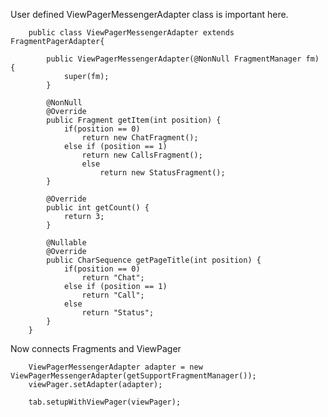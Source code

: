 User defined ViewPagerMessengerAdapter class is important here.

        public class ViewPagerMessengerAdapter extends FragmentPagerAdapter{
        
            public ViewPagerMessengerAdapter(@NonNull FragmentManager fm) {
                super(fm);
            }
        
            @NonNull
            @Override
            public Fragment getItem(int position) {
                if(position == 0)
                    return new ChatFragment();
                else if (position == 1)
                    return new CallsFragment();
                    else
                        return new StatusFragment();
            }
        
            @Override
            public int getCount() {
                return 3;
            }
        
            @Nullable
            @Override
            public CharSequence getPageTitle(int position) {
                if(position == 0)
                    return "Chat";
                else if (position == 1)
                    return "Call";
                else
                    return "Status";
            }
        }

Now connects Fragments and ViewPager

        ViewPagerMessengerAdapter adapter = new ViewPagerMessengerAdapter(getSupportFragmentManager());
        viewPager.setAdapter(adapter);

        tab.setupWithViewPager(viewPager);
